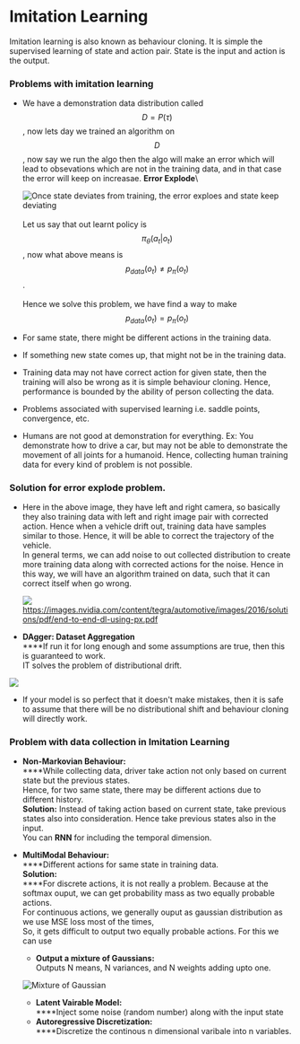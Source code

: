 # Imitation Learning

Imitation learning is also known as behaviour cloning. It is simple the supervised learning of state and action pair. State is the input and action is the output.&#x20;

### Problems with imitation learning

*   We have a demonstration data distribution called $$D = P(\tau)$$, now lets day we trained an algorithm on $$D$$ , now say we run the algo then the algo will make an error which will lead to obsevations which are not in the training data, and in that case the error will keep on increasae.  **Error Explode**\


    <img src="../.gitbook/assets/image (6).png" alt="Once state deviates from training, the error exploes and state keep deviating" data-size="original">\
    \
    Let us say that out learnt policy is $$\pi_{\theta}(a_t|o_t)$$ , now what above means is $$p_{data}(o_t) \neq p_\pi(o_t)$$ . \
    \
    Hence we solve this problem, we have find a way to make $$p_{data}(o_t) = p_\pi(o_t)$$
* For same state, there might be different actions in the training data.&#x20;
* If something new state comes up, that might not be in the training data.&#x20;
* Training data may not have correct action for given state, then the training will also be wrong as it is simple behaviour cloning. Hence, performance is bounded by the ability of person collecting the data.&#x20;
* Problems associated with supervised learning i.e. saddle points, convergence, etc. &#x20;
* Humans are not good at demonstration for everything. Ex: You demonstrate how to drive a car, but may not be able to demonstrate the movement of all joints for a humanoid. Hence, collecting human training data for every kind of problem is not possible. &#x20;

### Solution for error explode problem.&#x20;

*   Here in the above image, they have left and right camera, so basically they also training data with left and right image pair with corrected action. Hence when a vehicle drift out, training data have samples similar to those. Hence, it will be able to correct the trajectory of the vehicle. \
    In general terms, we can add noise to out collected distribution to create more training data along with corrected actions for the noise. Hence in this way, we will have an algorithm trained on data, such that it can correct itself when go wrong.

    ![](<../.gitbook/assets/image (42).png>)\
    https://images.nvidia.com/content/tegra/automotive/images/2016/solutions/pdf/end-to-end-dl-using-px.pdf
* **DAgger: Dataset Aggregation**\
  ****If run it for long enough and some assumptions are true, then this is guaranteed to work. \
  IT solves the problem of distributional drift. &#x20;

![](<../.gitbook/assets/image (150).png>)

* If your model is so perfect that it doesn't make mistakes, then it is safe to assume that there will be no distributional shift and behaviour cloning will directly work.&#x20;

### Problem with data collection in Imitation Learning

* **Non-Markovian Behaviour:**\
  ****While collecting data, driver take action not only based on current state but the previous states. \
  Hence, for two same state, there may be different actions due to different history. \
  **Solution:** Instead of taking action based on current state, take previous states also into consideration. Hence take previous states also in the input. \
  You can **RNN** for including the temporal dimension.&#x20;
*   **MultiModal Behaviour:**\
    ****Different actions for same state in training data. \
    **Solution:** \
    ****For discrete actions, it is not really a problem. Because at the softmax ouput, we can get probability mass as two equally probable actions.\
    For continuous actions, we generally ouput as gaussian distribution as we use MSE loss most of the times, \
    So, it gets difficult to output two equally probable actions. For this we can use&#x20;

    * **Output a mixture of Gaussians:**\
      Outputs N means, N variances, and N weights adding upto one. &#x20;

    ![Mixture of Gaussian](<../.gitbook/assets/image (96).png>)

    * **Latent Vairable Model:**\
      ****Inject some noise (random number) along with the input state
    * **Autoregressive Discretization:**\
      ****Discretize the continous n dimensional varibale into n variables.&#x20;
